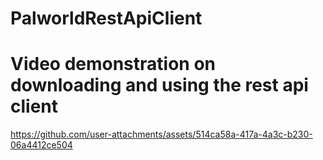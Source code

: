 # PalworldRestApiClient
 

# Video demonstration on downloading and using the rest api client

https://github.com/user-attachments/assets/514ca58a-417a-4a3c-b230-06a4412ce504


